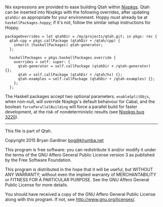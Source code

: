 Nix expressions are provided to ease building Qtah within
[Nixpkgs](https://nixos.org/nixpkgs).  Qtah can be inserted into Nixpkgs with
the following overrides, after updating `qtahDir` as appropriate for your
environment.  Hoppy must already be at `haskellPackages.hoppy`; if it's not,
follow the similar setup instructions for Hoppy.

    packageOverrides = let qtahDir = /my/projects/qtah.git; in pkgs: rec {
      qtah-cpp = pkgs.callPackage (qtahDir + /qtah/cpp) {
        inherit (haskellPackages) qtah-generator;
      };

      haskellPackages = pkgs.haskellPackages.override {
        overrides = self: super: {
          qtah-generator = self.callPackage (qtahDir + /qtah-generator) {};
          qtah = self.callPackage (qtahDir + /qtah/hs) {};
          qtah-examples = self.callPackage (qtahDir + /qtah-examples) {};
        };
      };

The Haskell packages accept two optional parameters.  `enableSplitObjs`, when
non-null, will override Nixpkgs's default behaivour for Cabal, and the boolean
`forceParallelBuilding` will force a parallel build for faster development, at
the risk of nondeterministic results (see
[Nixpkgs bug 3220](https://github.com/NixOS/nixpkgs/issues/3220)).

---

This file is part of Qtah.

Copyright 2015 Bryan Gardiner <bog@khumba.net>

This program is free software: you can redistribute it and/or modify
it under the terms of the GNU Affero General Public License version 3
as published by the Free Software Foundation.

This program is distributed in the hope that it will be useful,
but WITHOUT ANY WARRANTY; without even the implied warranty of
MERCHANTABILITY or FITNESS FOR A PARTICULAR PURPOSE.  See the
GNU Affero General Public License for more details.

You should have received a copy of the GNU Affero General Public License
along with this program.  If not, see <http://www.gnu.org/licenses/>.
